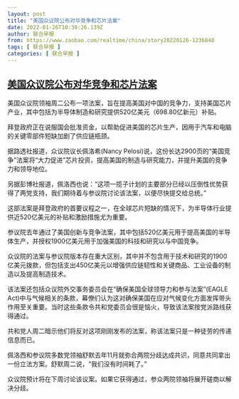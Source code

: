 ```yaml
---
layout: post
title: "美国众议院公布对华竞争和芯片法案"
date: 2022-01-26T10:38:26.139Z
author: 联合早报
from: https://www.zaobao.com/realtime/china/story20220126-1236848
tags: [ 联合早报 ]
categories: [ 联合早报 ]
---
```

<!--1643207460000-->
[美国众议院公布对华竞争和芯片法案](https://www.zaobao.com/realtime/china/story20220126-1236848)
------

<div>
<p>美国众议院领袖周二公布一项法案，旨在提高美国对中国的竞争力，支持美国芯片产业，其中包括为半导体制造和研究提供520亿美元（698.80亿新元）补贴。</p><p>拜登政府正在说服国会批准资金，以帮助促进美国的芯片生产，因用于汽车和电脑的关键零部件短缺加剧了供应链瓶颈。</p><p>据路透社报道，众议院议长佩洛希(Nancy Pelosi)说，这份长达2900页的“美国竞争”法案将“大力促进”芯片投资，提高美国的制造与研究能力，并提升美国的竞争力和领导地位。</p><section id="imu"><div id="dfp-ad-imu1">        </div></section><p>另据彭博社报道，佩洛西也说：“这项一揽子计划的主要部分已经以压倒性优势获得了两党支持，我们期待着与参议院讨论该法案，以便尽快提交给总统。”</p><p>这部法案是拜登政府的首要议程之一，在全球芯片短缺的情况下，为半导体行业提供近520亿美元的补贴和激励措施尤为重要。</p><p>参议院去年通过了美国创新与竞争法案，其中包括520亿美元用于提高美国的半导体生产，并授权1900亿美元用于加强美国的科技和研究以与中国竞争。</p><div id="innity-in-post"></div><div id="dfp-ad-midarticlespecial">        </div><p>众议院的法案与参议院版本存在重大区别，其中并不包含用于技术和研究的1900亿美元拨款，但包括支出450亿美元以增强供应链韧性和关键商品、工业设备的制造以及提高制造技术。</p><p>该法案还包括众议院外交事务委员会在“确保美国全球领导力和参与法案”(EAGLE Act)中与气候相关的条款，幕僚们认为这对确保美国在应对气候变化方面发挥带头作用至关重要。当时这些条款令共和党委员会很是恼火，导致该法案按党派路线获得通过。</p><p>共和党人周二暗示他们将反对这项刚刚发布的法案，称该法案只是一种徒劳的传递信息而已。</p><p>佩洛西和参议院多数党领袖舒默去年11月就弥合两院分歧达成共识，同意共同拿出一份立法方案。舒默周二说，“我们没有时间耗了。”</p><p>众议院预计将在下周讨论该议案。如果它获得通过，参众两院领袖将展开磋商以解决分歧。</p>      <div class="cx_paywall_placeholder" id="sph_cdp_40"></div>
</div>
